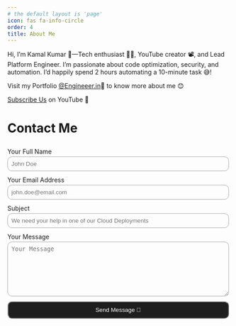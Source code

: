 ```yaml
---
# the default layout is 'page'
icon: fas fa-info-circle
order: 4
title: About Me
---
```


Hi, I’m Kamal Kumar 👋—Tech enthusiast 🧑‍💻, YouTube creator 📽️, and Lead Platform Engineer. I’m passionate about code optimization, security, and automation. I’d happily spend 2 hours automating a 10-minute task 😅!

Visit my Portfolio [@Engineeer.in](https://engineeer.in)🚀 to know more about me 😊

<!--Markdownlint-Disable MD033-->
<a href='https://decrypted.in/subscribe'><i class='fa-brands fa-youtube'></i> Subscribe Us</a> on YouTube 🙌

<!--Markdownlint-Disable MD025-->
# Contact Me

<!--Markdownlint-Disable MD033-->
<form style="display: grid; max-width: 500px" action="https://api.web3forms.com/submit" method="POST">
    <input type="hidden" name="access_key" value="__FORMKEY__">
    <label for="name" style="margin-top: 8px">Your Full Name</label>
    <input type="text" name="name" placeholder="John Doe" style="margin: 3px 0; padding: 8px; background-color: transparent; border: 1px solid #a9a9a9; border-radius: 10px; outline: none" required />
    <label for="name" style="margin-top: 8px">Your Email Address</label>
    <input type="email" name="email" placeholder="john.doe@email.com" style="margin: 3px 0; padding: 8px; background-color: transparent; border: 1px solid #a9a9a9; border-radius: 10px; outline: none" required />
    <label for="name" style="margin-top: 8px">Subject</label>
    <input type="text" name="subject" placeholder="We need your help in one of our Cloud Deployments" style="margin: 3px 0; padding: 8px; background-color: transparent; border: 1px solid #a9a9a9; border-radius: 10px; outline: none" required />
    <label for="name" style="margin-top: 8px">Your Message</label>
    <textarea name="message" placeholder="Your Message" rows="7" style="margin: 3px 0; padding: 8px; background-color: transparent; border: 1px solid #a9a9a9; border-radius: 10px; outline: none" required></textarea>
    <input type="submit" value="Send Message 🚀" style="margin: 8px 0; padding: 10px; background-color: #1e1e1e; border-color: #a9a9a9; border-radius: 10px; outline: none; color: white"/>
</form>
